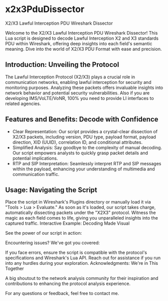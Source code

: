 # x2x3PduDissector
X2/X3 Lawful Interception PDU Wireshark Dissector 

Welcome to the X2/X3 Lawful Interception PDU Wireshark Dissector! This Lua script is designed to decode Lawful Interception X2 and X3 standards PDU within Wireshark, offering deep insights into each field's semantic meaning. Dive into the world of X2/X3 PDU Format with ease and precision.

## Introduction: Unveiling the Protocol

The Lawful Interception Protocol (X2/X3) plays a crucial role in communication networks, enabling lawful interception for security and monitoring purposes. Analyzing these packets offers invaluable insights into network behavior and potential security vulnerabilities. Also if you are developing IMS/VoLTE/VoNR, 100% you need to provide LI interfaces to related agencies.

## Features and Benefits: Decode with Confidence

- Clear Representation: Our script provides a crystal-clear dissection of X2/X3 packets, including version, PDU type, payload format, payload direction, XID (UUID), correlation ID, and conditional attributes.
- Simplified Analysis: Say goodbye to the complexity of manual decoding. Our script empowers analysts to quickly grasp packet details and potential implications.
- RTP and SIP Interpretation: Seamlessly interpret RTP and SIP messages within the payload, enhancing your understanding of multimedia and communication traffic.

## Usage: Navigating the Script

Place the script in Wireshark's Plugins directory or manually load it via "Tools > Lua > Evaluate."
As soon as it's loaded, our script takes charge, automatically dissecting packets under the "X2X3" protocol.
Witness the magic as each field comes to life, giving you unparalleled insights into the captured traffic.
Interactive Example: Decoding Made Visual

See the power of our script in action:

Encountering issues? We've got you covered:

If you face errors, ensure the script is compatible with the protocol's specifications and Wireshark's Lua API.
Reach out for assistance if you run into any hurdles during your exploration.
Acknowledgments: We're in This Together

A big shoutout to the network analysis community for their inspiration and contributions to enhancing the protocol analysis experience.

For any questions or feedback, feel free to contact me.
